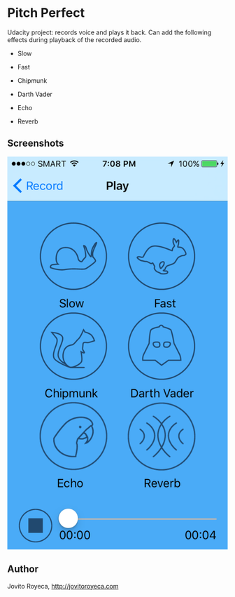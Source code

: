 # Pitch Perfect 

Udacity project: records voice and plays it back. Can add the following effects during playback of the recorded audio. 

* Slow

* Fast

* Chipmunk

* Darth Vader

* Echo

* Reverb

## Screenshots
![](screenshots/IMG_2057.PNG "Play Screen showing the effects buttons and playback timeline.")

## Author
Jovito Royeca, http://jovitoroyeca.com
